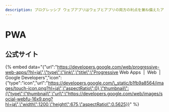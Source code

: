 ```yaml
---
description: プログレッシブ ウェブアプリはウェブとアプリの両方の利点を兼ね備えたアプリです。
---
```


# PWA

## 公式サイト

{% embed data="{\"url\":\"https://developers.google.com/web/progressive-web-apps/?hl=ja\",\"type\":\"link\",\"title\":\"Progressive Web Apps  \|  Web        \|  Google Developers\",\"icon\":{\"type\":\"icon\",\"url\":\"https://developers.google.com/\_static/b1fb9a8564/images/touch-icon.png?hl=ja\",\"aspectRatio\":0},\"thumbnail\":{\"type\":\"thumbnail\",\"url\":\"https://developers.google.com/web/images/social-webfu-16x9.png?hl=ja\",\"width\":1200,\"height\":675,\"aspectRatio\":0.5625}}" %}



